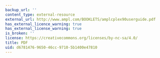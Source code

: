 ```yaml
---
backup_url: ''
content_type: external-resource
external_url: http://www.ampl.com/BOOKLETS/amplcplex90userguide.pdf
has_external_licence_warning: true
has_external_license_warning: true
is_broken: ''
license: https://creativecommons.org/licenses/by-nc-sa/4.0/
title: PDF
uid: d6781476-9650-46cc-9710-5b1400e47810
---
```

